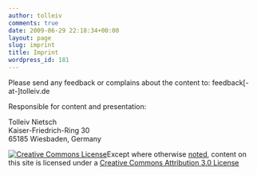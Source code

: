 ```yaml
---
author: tolleiv
comments: true
date: 2009-06-29 22:18:34+00:00
layout: page
slug: imprint
title: Imprint
wordpress_id: 181
---
```


Please send any feedback or complains about the content to: feedback[-at-]tolleiv.de

Responsible for content and presentation:

Tolleiv Nietsch <br/>
Kaiser-Friedrich-Ring 30 <br/>
65185 Wiesbaden, Germany

[![Creative Commons License](http://i.creativecommons.org/l/by-sa/3.0/88x31.png)](http://creativecommons.org/licenses/by-sa/3.0/)Except where otherwise [noted](http://creativecommons.org/policies#license), content on this site is
licensed under a [Creative Commons Attribution 3.0 License](http://creativecommons.org/licenses/by-sa/3.0/)
